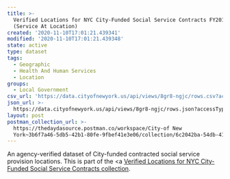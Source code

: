 ```yaml
---
title: >-
  Verified Locations for NYC City-Funded Social Service Contracts FY2018
  (Service At Location)
created: '2020-11-10T17:01:21.439341'
modified: '2020-11-10T17:01:21.439348'
state: active
type: dataset
tags:
  - Geographic
  - Health And Human Services
  - Location
groups:
  - Local Government
csv_url: 'https://data.cityofnewyork.us/api/views/8gr8-ngjc/rows.csv?accessType=DOWNLOAD'
json_url: >-
  https://data.cityofnewyork.us/api/views/8gr8-ngjc/rows.json?accessType=DOWNLOAD
layout: post
postman_collection_url: >-
  https://thedaydasource.postman.co/workspace/City-of New
  York~3b6f7a46-5db5-42b1-80fe-9fbef41e3e06/collection/6c2042ba-54db-41e3-b0fc-6b29d49e6c94
---
```

An agency-verified dataset of City-funded contracted social service provision locations.
This is part of the <a <a href='https://data.cityofnewyork.us/browse?Data-Collection_Data-Collection=Verified+Locations+for+NYC+City-Funded+Social+Service+Contracts'>Verified Locations for NYC City-Funded Social Service Contracts collection</a>.
